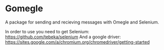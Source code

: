# Gomegle
A package for sending and recieving messages with Omegle and Selenium.

In order to use you need to get Selenium: https://github.com/tebeka/selenium
And a google driver: https://sites.google.com/a/chromium.org/chromedriver/getting-started

